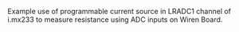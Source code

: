Example use of programmable current source in LRADC1 channel of i.mx233 to measure resistance using ADC inputs on Wiren Board.